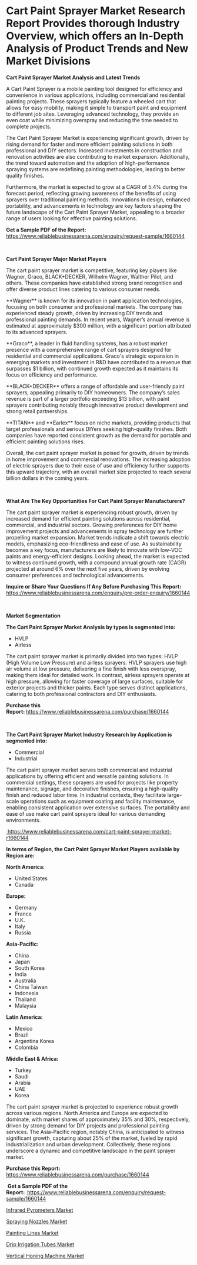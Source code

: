 <p><h1>Cart Paint Sprayer Market Research Report Provides thorough Industry Overview, which offers an In-Depth Analysis of Product Trends and New Market Divisions</h1></p><p><strong>Cart Paint Sprayer Market Analysis and Latest Trends</strong></p>
<p><p>A Cart Paint Sprayer is a mobile painting tool designed for efficiency and convenience in various applications, including commercial and residential painting projects. These sprayers typically feature a wheeled cart that allows for easy mobility, making it simple to transport paint and equipment to different job sites. Leveraging advanced technology, they provide an even coat while minimizing overspray and reducing the time needed to complete projects.</p><p>The Cart Paint Sprayer Market is experiencing significant growth, driven by rising demand for faster and more efficient painting solutions in both professional and DIY sectors. Increased investments in construction and renovation activities are also contributing to market expansion. Additionally, the trend toward automation and the adoption of high-performance spraying systems are redefining painting methodologies, leading to better quality finishes.</p><p>Furthermore, the market is expected to grow at a CAGR of 5.4% during the forecast period, reflecting growing awareness of the benefits of using sprayers over traditional painting methods. Innovations in design, enhanced portability, and advancements in technology are key factors shaping the future landscape of the Cart Paint Sprayer Market, appealing to a broader range of users looking for effective painting solutions.</p></p>
<p><strong>Get a Sample PDF of the Report:&nbsp;</strong> <a href="https://www.reliablebusinessarena.com/enquiry/request-sample/1660144?utm_campaign=2217&utm_medium=2&utm_source=Github&utm_content=ia&utm_term=10042025&utm_id=cart-paint-sprayer">https://www.reliablebusinessarena.com/enquiry/request-sample/1660144</a></p>
<p>&nbsp;</p>
<p><strong>Cart Paint Sprayer Major Market Players</strong></p>
<p><p>The cart paint sprayer market is competitive, featuring key players like Wagner, Graco, BLACK+DECKER, Wilhelm Wagner, Walther Pilot, and others. These companies have established strong brand recognition and offer diverse product lines catering to various consumer needs.</p><p>**Wagner** is known for its innovation in paint application technologies, focusing on both consumer and professional markets. The company has experienced steady growth, driven by increasing DIY trends and professional painting demands. In recent years, Wagner’s annual revenue is estimated at approximately $300 million, with a significant portion attributed to its advanced sprayers.</p><p>**Graco**, a leader in fluid handling systems, has a robust market presence with a comprehensive range of cart sprayers designed for residential and commercial applications. Graco's strategic expansion in emerging markets and investment in R&D have contributed to a revenue that surpasses $1 billion, with continued growth expected as it maintains its focus on efficiency and performance.</p><p>**BLACK+DECKER** offers a range of affordable and user-friendly paint sprayers, appealing primarily to DIY homeowners. The company’s sales revenue is part of a larger portfolio exceeding $13 billion, with paint sprayers contributing notably through innovative product development and strong retail partnerships.</p><p>**TITAN** and **Earlex** focus on niche markets, providing products that target professionals and serious DIYers seeking high-quality finishes. Both companies have reported consistent growth as the demand for portable and efficient painting solutions rises.</p><p>Overall, the cart paint sprayer market is poised for growth, driven by trends in home improvement and commercial renovations. The increasing adoption of electric sprayers due to their ease of use and efficiency further supports this upward trajectory, with an overall market size projected to reach several billion dollars in the coming years.</p></p>
<p>&nbsp;</p>
<p><strong>What Are The Key Opportunities For Cart Paint Sprayer Manufacturers?</strong></p>
<p><p>The cart paint sprayer market is experiencing robust growth, driven by increased demand for efficient painting solutions across residential, commercial, and industrial sectors. Growing preferences for DIY home improvement projects and advancements in spray technology are further propelling market expansion. Market trends indicate a shift towards electric models, emphasizing eco-friendliness and ease of use. As sustainability becomes a key focus, manufacturers are likely to innovate with low-VOC paints and energy-efficient designs. Looking ahead, the market is expected to witness continued growth, with a compound annual growth rate (CAGR) projected at around 6% over the next five years, driven by evolving consumer preferences and technological advancements.</p></p>
<p><strong>Inquire or Share Your Questions If Any Before Purchasing This Report:</strong> <a href="https://www.reliablebusinessarena.com/enquiry/pre-order-enquiry/1660144?utm_campaign=2217&utm_medium=2&utm_source=Github&utm_content=ia&utm_term=10042025&utm_id=cart-paint-sprayer">https://www.reliablebusinessarena.com/enquiry/pre-order-enquiry/1660144</a></p>
<p>&nbsp;</p>
<p><strong>Market Segmentation</strong></p>
<p><strong>The Cart Paint Sprayer Market Analysis by types is segmented into:</strong></p>
<p><ul><li>HVLP</li><li>Airless</li></ul></p>
<p><p>The cart paint sprayer market is primarily divided into two types: HVLP (High Volume Low Pressure) and airless sprayers. HVLP sprayers use high air volume at low pressure, delivering a fine finish with less overspray, making them ideal for detailed work. In contrast, airless sprayers operate at high pressure, allowing for faster coverage of large surfaces, suitable for exterior projects and thicker paints. Each type serves distinct applications, catering to both professional contractors and DIY enthusiasts.</p></p>
<p><strong>Purchase this Report:&nbsp;</strong><a href="https://www.reliablebusinessarena.com/purchase/1660144?utm_campaign=2217&utm_medium=2&utm_source=Github&utm_content=ia&utm_term=10042025&utm_id=cart-paint-sprayer">https://www.reliablebusinessarena.com/purchase/1660144</a></p>
<p>&nbsp;</p>
<p><strong>The Cart Paint Sprayer Market Industry Research by Application is segmented into:</strong></p>
<p><ul><li>Commercial</li><li>Industrial</li></ul></p>
<p><p>The cart paint sprayer market serves both commercial and industrial applications by offering efficient and versatile painting solutions. In commercial settings, these sprayers are used for projects like property maintenance, signage, and decorative finishes, ensuring a high-quality finish and reduced labor time. In industrial contexts, they facilitate large-scale operations such as equipment coating and facility maintenance, enabling consistent application over extensive surfaces. The portability and ease of use make cart paint sprayers ideal for various demanding environments.</p></p>
<p><a href="https://www.reliablebusinessarena.com/cart-paint-sprayer-market-r1660144?utm_campaign=2217&utm_medium=2&utm_source=Github&utm_content=ia&utm_term=10042025&utm_id=cart-paint-sprayer">&nbsp;https://www.reliablebusinessarena.com/cart-paint-sprayer-market-r1660144</a></p>
<p><strong>In terms of Region, the Cart Paint Sprayer Market Players available by Region are:</strong></p>
<p>
    <p> <strong> North America: </strong>
        <ul>
            <li>United States</li>
            <li>Canada</li>
        </ul>
        </p> 
    <p> <strong> Europe: </strong>
        <ul>
            <li>Germany</li>
            <li>France</li>
            <li>U.K.</li>
            <li>Italy</li>
            <li>Russia</li>
        </ul>
        </p> 
    <p> <strong> Asia-Pacific: </strong>
        <ul>
            <li>China</li>
            <li>Japan</li>
            <li>South Korea</li>
            <li>India</li>
            <li>Australia</li>
            <li>China Taiwan</li>
            <li>Indonesia</li>
            <li>Thailand</li>
            <li>Malaysia</li>
        </ul>
        </p> 
    <p> <strong> Latin America: </strong>
        <ul>
            <li>Mexico</li>
            <li>Brazil</li>
            <li>Argentina Korea</li>
            <li>Colombia</li>
        </ul>
        </p> 
    <p> <strong> Middle East & Africa: </strong>
        <ul>
            <li>Turkey</li>
            <li>Saudi</li>
            <li>Arabia</li>
            <li>UAE</li>
            <li>Korea</li>
        </ul>
    </p>
    </p>
<p><p>The cart paint sprayer market is projected to experience robust growth across various regions. North America and Europe are expected to dominate, with market shares of approximately 35% and 30%, respectively, driven by strong demand for DIY projects and professional painting services. The Asia-Pacific region, notably China, is anticipated to witness significant growth, capturing about 25% of the market, fueled by rapid industrialization and urban development. Collectively, these regions underscore a dynamic and competitive landscape in the paint sprayer market.</p></p>
<p><strong>Purchase this Report: </strong><a href="https://www.reliablebusinessarena.com/purchase/1660144?utm_campaign=2217&utm_medium=2&utm_source=Github&utm_content=ia&utm_term=10042025&utm_id=cart-paint-sprayer">https://www.reliablebusinessarena.com/purchase/1660144</a></p>
<p>&nbsp;<strong>Get a Sample PDF of the Report:&nbsp;&nbsp;</strong><a href="https://www.reliablebusinessarena.com/enquiry/request-sample/1660144?utm_campaign=2217&utm_medium=2&utm_source=Github&utm_content=ia&utm_term=10042025&utm_id=cart-paint-sprayer">https://www.reliablebusinessarena.com/enquiry/request-sample/1660144</a></p>
<p><strong></strong></p>
<p><p><a href="https://github.com/iperitvik8/Market-Research-Report-List-1/blob/main/infrared-pyrometers-market.md?utm_campaign=2217&utm_medium=2&utm_source=Github&utm_content=ia&utm_term=10042025&utm_id=cart-paint-sprayer">Infrared Pyrometers Market</a></p><p><a href="https://github.com/ilanarohalgh/Market-Research-Report-List-1/blob/main/spraying-nozzles-market.md?utm_campaign=2217&utm_medium=2&utm_source=Github&utm_content=ia&utm_term=10042025&utm_id=cart-paint-sprayer">Spraying Nozzles Market</a></p><p><a href="https://github.com/zdybelzinn/Market-Research-Report-List-1/blob/main/painting-lines-market.md?utm_campaign=2217&utm_medium=2&utm_source=Github&utm_content=ia&utm_term=10042025&utm_id=cart-paint-sprayer">Painting Lines Market</a></p><p><a href="https://github.com/frodanlert/Market-Research-Report-List-1/blob/main/drip-irrigation-tubes-market.md?utm_campaign=2217&utm_medium=2&utm_source=Github&utm_content=ia&utm_term=10042025&utm_id=cart-paint-sprayer">Drip Irrigation Tubes Market</a></p><p><a href="https://github.com/tabormahay2f/Market-Research-Report-List-1/blob/main/vertical-honing-machine-market.md?utm_campaign=2217&utm_medium=2&utm_source=Github&utm_content=ia&utm_term=10042025&utm_id=cart-paint-sprayer">Vertical Honing Machine Market</a></p></p>